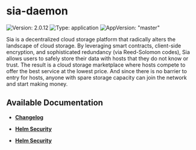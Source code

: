 # sia-daemon

![Version: 2.0.12](https://img.shields.io/badge/Version-2.0.12-informational?style=flat-square) ![Type: application](https://img.shields.io/badge/Type-application-informational?style=flat-square) ![AppVersion: "master"](https://img.shields.io/badge/AppVersion-"master"-informational?style=flat-square)

Sia is a decentralized cloud storage platform that radically alters the landscape of cloud storage. By leveraging smart contracts, client-side encryption, and sophisticated redundancy (via Reed-Solomon codes), Sia allows users to safely store their data with hosts that they do not know or trust. The result is a cloud storage marketplace where hosts compete to offer the best service at the lowest price. And since there is no barrier to entry for hosts, anyone with spare storage capacity can join the network and start making money.

## Available Documentation

- [**Changelog**](CHANGELOG)

- [**Helm Security**](container-security)

- [**Helm Security**](helm-security)

